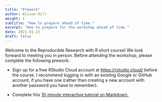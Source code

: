 ```yaml
---
title: "Prework"
author: Alison Hill
weight: 1
subtitle: "How to prepare ahead of time."
excerpt: "How to prepare for the workshop ahead of time."
date: 2021-01-23
draft: false
---
```


Welcome to the Reproducible Research with R short course! We look forward to meeting you in person. Before attending the workshop, please complete the following prework:

+ Sign up for a free RStudio Cloud account at https://rstudio.cloud/ before the course. I recommend logging in with an existing Google or GitHub account, if you have one (rather than creating a new account with another password you have to remember).

+ Complete this [10-minute interactive tutorial on Markdown.](https://commonmark.org/help/tutorial/)
